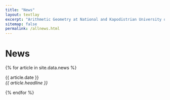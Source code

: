 ```yaml
---
title: "News"
layout: textlay
excerpt: "Arithmetic Geometry at National and Kapodistrian University of Athens."
sitemap: false
permalink: /allnews.html
---
```


# News

{% for article in site.data.news %}
<p>{{ article.date }} <br>
<em>{{ article.headline }}</em></p>
{% endfor %}
